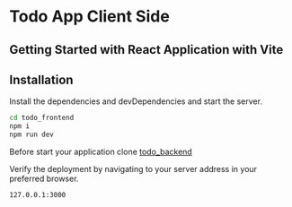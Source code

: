 # Todo App Client Side
## Getting Started with React Application with Vite

## Installation
Install the dependencies and devDependencies and start the server.

```sh
cd todo_frontend
npm i
npm run dev
```

Before start your application clone [todo_backend](https://github.com/nithinRaj031197/todo_backend)

Verify the deployment by navigating to your server address in
your preferred browser.

```sh
127.0.0.1:3000
```
